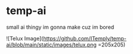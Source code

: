 # temp-ai
small ai thingy im gonna make cuz im bored

![Telux Image](https://github.com/ITemply/temp-ai/blob/main/static/images/telux.png =205x205)
